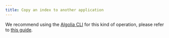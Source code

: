 ```yaml
---
title: Copy an index to another application
---
```


We recommend using the [Algolia CLI](https://www.algolia.com/doc/tools/cli/get-started/overview/) for this kind of operation, please refer to [this guide](https://www.algolia.com/doc/tools/cli/examples/recipes/#copy-indices-with-the-algolia-cli).
